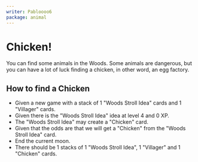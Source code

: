 ```yaml
---
writer: Pabloooo6
package: animal
---
```


# Chicken!
You can find some animals in the Woods. Some animals are dangerous, but you can have a lot of luck
finding a chicken, in other word, an egg factory.

## How to find a Chicken
 * Given a new game with a stack of 1 "Woods Stroll Idea" cards and 1 "Villager" cards.
 * Given there is the "Woods Stroll Idea" idea at level 4 and 0 XP.
 * The "Woods Stroll Idea" may create a "Chicken" card.
 * Given that the odds are that we will get a "Chicken" from the "Woods Stroll Idea" card.
 * End the current moon.
 * There should be 1 stacks of 1 "Woods Stroll Idea", 1 "Villager" and 1 "Chicken" cards.

